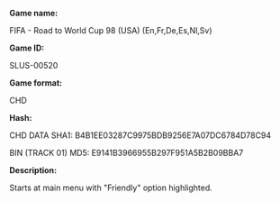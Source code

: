 **Game name:**

FIFA - Road to World Cup 98 (USA) (En,Fr,De,Es,Nl,Sv)

**Game ID:**

SLUS-00520

**Game format:**

CHD

**Hash:**

CHD DATA SHA1: B4B1EE03287C9975BDB9256E7A07DC6784D78C94

BIN (TRACK 01) MD5: E9141B3966955B297F951A5B2B09BBA7

**Description:**

Starts at main menu with "Friendly" option highlighted.
